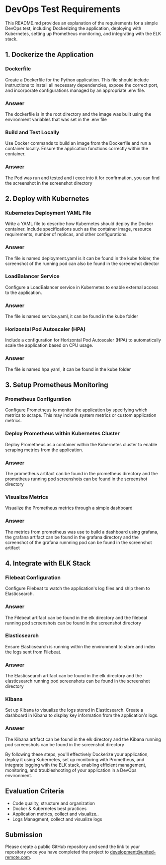 # DevOps Test Requirements

This README.md provides an explanation of the requirements for a simple DevOps test, including Dockerizing the application, deploying with Kubernetes, setting up Prometheus monitoring, and integrating with the ELK stack.

## 1. Dockerize the Application

### Dockerfile
Create a Dockerfile for the Python application. This file should include instructions to install all necessary dependencies, expose the correct port, and incorporate configurations managed by an appropriate .env file.

### Answer
The dockerfile is in the root directory and the image was built using the environment variables that was set in the .env file

### Build and Test Locally
Use Docker commands to build an image from the Dockerfile and run a container locally. Ensure the application functions correctly within the container.

### Answer
The Pod was run and tested and i exec into it for confirmation, you can find the screenshot in the screenshot directory

## 2. Deploy with Kubernetes

### Kubernetes Deployment YAML File
Write a YAML file to describe how Kubernetes should deploy the Docker container. Include specifications such as the container image, resource requirements, number of replicas, and other configurations.

### Answer
The file is named deployment.yaml is it can be found in the kube folder, the screenshot of the running pod can also be found in the screenshot director

### LoadBalancer Service
Configure a LoadBalancer service in Kubernetes to enable external access to the application.

### Answer
The file is named service.yaml, it can be found in the kube folder

### Horizontal Pod Autoscaler (HPA)
Include a configuration for Horizontal Pod Autoscaler (HPA) to automatically scale the application based on CPU usage.

### Answer
The file is named hpa.yaml, it can be found in the kube folder

## 3. Setup Prometheus Monitoring

### Prometheus Configuration
Configure Prometheus to monitor the application by specifying which metrics to scrape. This may include system metrics or custom application metrics.

### Deploy Prometheus within Kubernetes Cluster
Deploy Prometheus as a container within the Kubernetes cluster to enable scraping metrics from the application.

### Answer
The prometheus artifact can be found in the prometheus directory and the prometheus running pod screenshots can be found in the screenshot directory

### Visualize Metrics
Visualize the Prometheus metrics through a simple dashboard

### Answer
The metrics from prometheus was use to build a dashboard using grafana, the grafana artifact can be found in the grafana directory and the screenshot of the grafana runnning pod can be found in the screenshot artifact

## 4. Integrate with ELK Stack

### Filebeat Configuration
Configure Filebeat to watch the application's log files and ship them to Elasticsearch.

### Answer
The Filebeat artifact can be found in the elk directory and the filebeat running pod screenshots can be found in the screenshot directory

### Elasticsearch
Ensure Elasticsearch is running within the environment to store and index the logs sent from Filebeat.

### Answer
The Elasticsearch artifact can be found in the elk directory and the elasticsearch running pod screenshots can be found in the screenshot directory

### Kibana
Set up Kibana to visualize the logs stored in Elasticsearch. Create a dashboard in Kibana to display key information from the application's logs.

### Answer
The Kibana artifact can be found in the elk directory and the Kibana running pod screenshots can be found in the screenshot directory

By following these steps, you'll effectively Dockerize your application, deploy it using Kubernetes, set up monitoring with Prometheus, and integrate logging with the ELK stack, enabling efficient management, monitoring, and troubleshooting of your application in a DevOps environment.

## Evaluation Criteria

- Code quality, structure and organization
- Docker & Kubernetes best practices
- Application metrics, collect and visualize..
- Logs Managment, collect and visualize logs

## Submission

Please create a public GitHub repository and send the link to your repository once you have completed the project to <development@united-remote.com>.


